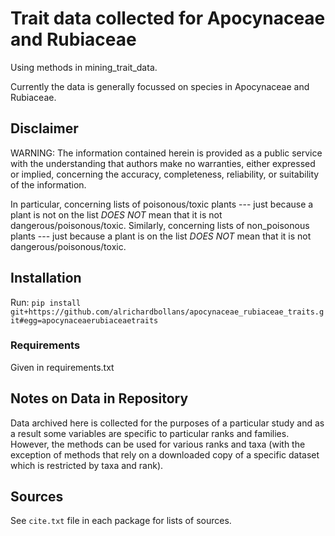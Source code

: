 # Trait data collected for Apocynaceae and Rubiaceae

Using methods in mining_trait_data.

Currently the data is generally focussed on species in Apocynaceae and Rubiaceae.
## Disclaimer

WARNING: The information contained herein is provided as a public service with the understanding that authors make no
warranties, either expressed or implied, concerning the accuracy, completeness, reliability, or suitability of the
information.

In particular, concerning lists of poisonous/toxic plants --- just because a plant is not on the list *DOES NOT* mean
that it is not dangerous/poisonous/toxic. Similarly, concerning lists of non_poisonous plants --- just because a plant
is on the list *DOES NOT* mean that it is not dangerous/poisonous/toxic.

## Installation

Run:
`pip install git+https://github.com/alrichardbollans/apocynaceae_rubiaceae_traits.git#egg=apocynaceaerubiaceaetraits`

### Requirements

Given in requirements.txt

## Notes on Data in Repository

Data archived here is collected for the purposes of a particular study and as a result some variables are specific to
particular ranks and families. However, the methods can be used for various ranks and taxa (with the exception of
methods that rely on a downloaded copy of a specific dataset which is restricted by taxa and rank).

## Sources

See `cite.txt` file in each package for lists of sources.